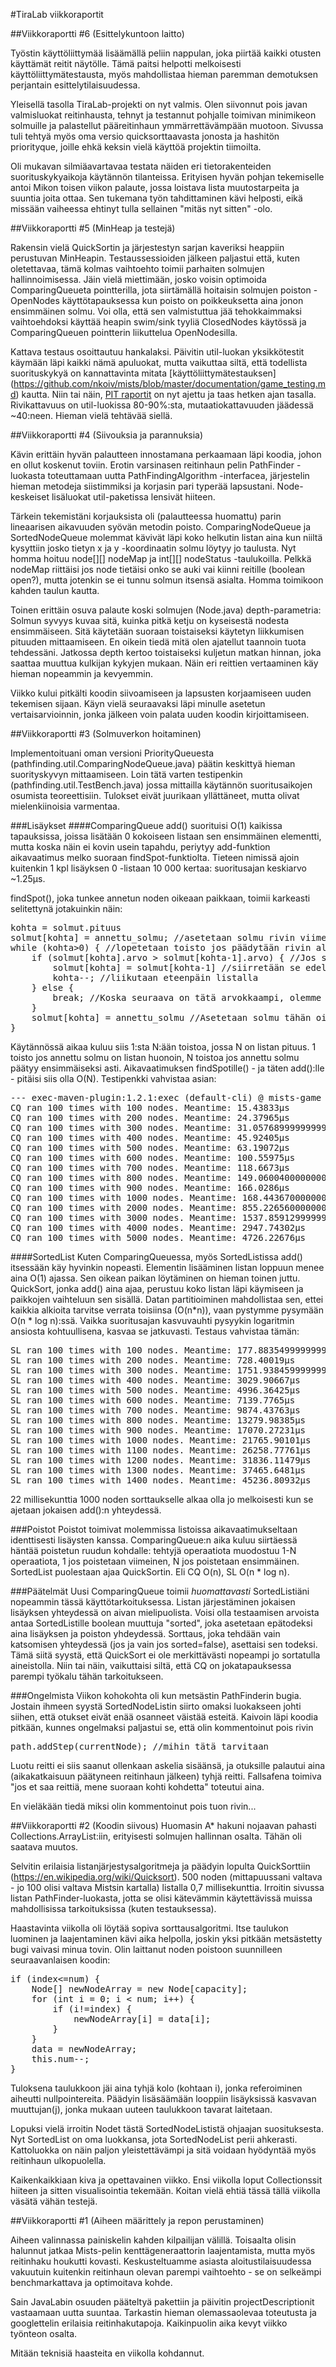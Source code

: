 #TiraLab viikkoraportit

##Viikkoraportti #6
(Esittelykuntoon laitto)

Työstin käyttöliittymää lisäämällä peliin nappulan, joka piirtää kaikki otusten käyttämät reitit näytölle. Tämä paitsi helpotti melkoisesti käyttöliittymätestausta, myös mahdollistaa hieman paremman demotuksen perjantain esittelytilaisuudessa.

Yleisellä tasolla TiraLab-projekti on nyt valmis. Olen siivonnut pois javan valmisluokat reitinhausta, tehnyt ja testannut pohjalle toimivan minimikeon solmuille ja palastellut pääreitinhaun ymmärrettävämpään muotoon. Sivussa tuli tehtyä myös oma versio quicksorttaavasta jonosta ja hashitön priorityque, joille ehkä keksin vielä käyttöä projektin tiimoilta.

Oli mukavan silmiäavartavaa testata näiden eri tietorakenteiden suorituskykyaikoja käytännön tilanteissa. Erityisen hyvän pohjan tekemiselle antoi Mikon toisen viikon palaute, jossa loistava lista muutostarpeita ja suuntia joita ottaa. Sen tukemana työn tahdittaminen kävi helposti, eikä missään vaiheessa ehtinyt tulla sellainen "mitäs nyt sitten" -olo.

##Viikkoraportti #5
(MinHeap ja testejä)

Rakensin vielä QuickSortin ja järjestestyn sarjan kaveriksi heappiin perustuvan MinHeapin. Testaussessioiden jälkeen paljastui että, kuten oletettavaa, tämä kolmas vaihtoehto toimii parhaiten solmujen hallinnoimisessa. Jäin vielä miettimään, josko voisin optimoida ComparingQueueta pointterilla, jota siirtämällä hoitaisin solmujen poiston - OpenNodes käyttötapauksessa kun poisto on poikkeuksetta aina jonon ensimmäinen solmu. Voi olla, että sen valmistuttua jää tehokkaimmaksi vaihtoehdoksi käyttää heapin swim/sink tyyliä ClosedNodes käytössä ja ComparingQueuen pointterin liikuttelua OpenNodesilla.

Kattava testaus osoittautuu hankalaksi. Päivitin util-luokan yksikkötestit käymään läpi kaikki nämä apuluokat, mutta vaikuttaa siltä, että todellista suorituskykyä on kannattavinta mitata [käyttöliittymätestauksen] (https://github.com/nkoiv/mists/blob/master/documentation/game_testing.md) kautta. Niin tai näin, [PIT raportit](https://github.com/nkoiv/mists/tree/master/documentation/pit-reports/) on nyt ajettu ja taas hetken ajan tasalla. Rivikattavuus on util-luokissa 80-90%:sta, mutaatiokattavuuden jäädessä ~40:neen. Hieman vielä tehtävää siellä.

##Viikkoraportti #4
(Siivouksia ja parannuksia)

Kävin erittäin hyvän palautteen innostamana perkaamaan läpi koodia, johon en ollut koskenut toviin. Erotin varsinasen reitinhaun pelin PathFinder -luokasta toteuttamaan uutta PathFindingAlgorithm -interfacea, järjestelin hieman metodeja siistimmiksi ja korjasin pari typerää lapsustani. Node-keskeiset lisäluokat util-paketissa lensivät hiiteen.

Tärkein tekemistäni korjauksista oli (palautteessa huomattu) parin lineaarisen aikavuuden syövän metodin poisto. ComparingNodeQueue ja SortedNodeQueue molemmat kävivät läpi koko helkutin listan aina kun niiltä kysyttiin josko tietyn x ja y -koordinaatin solmu löytyy jo taulusta. Nyt homma hoituu node[][] nodeMap ja int[][] nodeStatus -taulukoilla. Pelkkä nodeMap riittäisi jos node tietäisi onko se auki vai kiinni reitille (boolean open?), mutta jotenkin se ei tunnu solmun itsensä asialta. Homma toimikoon kahden taulun kautta. 

Toinen erittäin osuva palaute koski solmujen (Node.java) depth-parametria: Solmun syvyys kuvaa sitä, kuinka pitkä ketju on kyseisestä nodesta ensimmäiseen. Sitä käytetään suoraan toistaiseksi käytetyn liikkumisen pituuden mittaamiseen. En oikein tiedä mitä olen ajatellut taannoin tuota tehdessäni. Jatkossa depth kertoo toistaiseksi kuljetun matkan hinnan, joka saattaa muuttua kulkijan kykyjen mukaan. Näin eri reittien vertaaminen käy hieman nopeammin ja kevyemmin.

Viikko kului pitkälti koodin siivoamiseen ja lapsusten korjaamiseen uuden tekemisen sijaan. Käyn vielä seuraavaksi läpi minulle asetetun vertaisarvioinnin, jonka jälkeen voin palata uuden koodin kirjoittamiseen.

##Viikkoraportti #3
(Solmuverkon hoitaminen)

Implementoituani oman versioni PriorityQueuesta (pathfinding.util.ComparingNodeQueue.java) päätin keskittyä hieman suorityskyvyn mittaamiseen. Loin tätä varten testipenkin (pathfinding.util.TestBench.java) jossa mittailla käytännön suoritusaikojen osumista teoreettisiin. Tulokset eivät juurikaan yllättäneet, mutta olivat mielenkiinoisia varmentaa.

###Lisäykset
####ComparingQueue
add() suorituisi O(1) kaikissa tapauksissa, joissa lisätään 0 kokoiseen listaan sen ensimmäinen elementti, mutta koska näin ei kovin usein tapahdu, periytyy add-funktion aikavaatimus melko suoraan findSpot-funktiolta. Tieteen nimissä ajoin kuitenkin 1 kpl lisäyksen 0 -listaan 10 000 kertaa: suoritusajan keskiarvo ~1.25µs.

findSpot(), joka tunkee annetun noden oikeaan paikkaan, toimii karkeasti selitettynä jotakuinkin näin:
<pre>
kohta = solmut.pituus
solmut[kohta] = annettu_solmu; //asetetaan solmu rivin viimeiseksi
while (kohta>0) { //lopetetaan toisto jos päädytään rivin alkuun
	if (solmut[kohta].arvo > solmut[kohta-1].arvo) { //Jos solmu on arvokkaampi kuin edempänä oleva
		solmut[kohta] = solmut[kohta-1] //siirretään se edeltäjä yhdellä taaksepäin
		kohta--; //liikutaan eteenpäin listalla
	} else {
		break; //Koska seuraava on tätä arvokkaampi, olemme nyt oikeassa kolossa - poistutaan siis loopista
	}
	solmut[kohta] = annettu_solmu //Asetetaan solmu tähän oikeaan paikkaansa;
}
</pre>
Käytännössä aikaa kuluu siis 1:sta N:ään toistoa, jossa N on listan pituus. 1 toisto jos annettu solmu on listan huonoin, N toistoa jos annettu solmu päätyy ensimmäiseksi asti. Aikavaatimuksen findSpotille() - ja täten add():lle - pitäisi siis olla O(N). Testipenkki vahvistaa asian:
<pre>
--- exec-maven-plugin:1.2.1:exec (default-cli) @ mists-game ---
CQ ran 100 times with 100 nodes. Meantime: 15.43833µs
CQ ran 100 times with 200 nodes. Meantime: 24.37965µs
CQ ran 100 times with 300 nodes. Meantime: 31.057689999999997µs
CQ ran 100 times with 400 nodes. Meantime: 45.92405µs
CQ ran 100 times with 500 nodes. Meantime: 63.19072µs
CQ ran 100 times with 600 nodes. Meantime: 100.55975µs
CQ ran 100 times with 700 nodes. Meantime: 118.6673µs
CQ ran 100 times with 800 nodes. Meantime: 149.06004000000001µs
CQ ran 100 times with 900 nodes. Meantime: 166.0286µs
CQ ran 100 times with 1000 nodes. Meantime: 168.44367000000003µs
CQ ran 100 times with 2000 nodes. Meantime: 855.2265600000001µs
CQ ran 100 times with 3000 nodes. Meantime: 1537.8591299999998µs
CQ ran 100 times with 4000 nodes. Meantime: 2947.74302µs
CQ ran 100 times with 5000 nodes. Meantime: 4726.22676µs
</pre>

####SortedList
Kuten ComparingQueuessa, myös SortedListissa add() itsessään käy hyvinkin nopeasti. Elementin lisääminen listan loppuun menee aina O(1) ajassa. Sen oikean paikan löytäminen on hieman toinen juttu. QuickSort, jonka add() aina ajaa, perustuu koko listan läpi käymiseen ja paikkojen vaihteluun sen sisällä. Datan partitioiminen mahdollistaa sen, ettei kaikkia alkioita tarvitse verrata toisiinsa (O(n*n)), vaan pystymme pysymään O(n * log n):ssä. Vaikka suoritusajan kasvuvauhti pysyykin logaritmin ansiosta kohtuullisena, kasvaa se jatkuvasti. Testaus vahvistaa tämän:
<pre>
SL ran 100 times with 100 nodes. Meantime: 177.88354999999999µs
SL ran 100 times with 200 nodes. Meantime: 728.40019µs
SL ran 100 times with 300 nodes. Meantime: 1751.9384599999998µs
SL ran 100 times with 400 nodes. Meantime: 3029.90667µs
SL ran 100 times with 500 nodes. Meantime: 4996.36425µs
SL ran 100 times with 600 nodes. Meantime: 7139.7765µs
SL ran 100 times with 700 nodes. Meantime: 9874.43763µs
SL ran 100 times with 800 nodes. Meantime: 13279.98385µs
SL ran 100 times with 900 nodes. Meantime: 17070.27231µs
SL ran 100 times with 1000 nodes. Meantime: 21765.90101µs
SL ran 100 times with 1100 nodes. Meantime: 26258.77761µs
SL ran 100 times with 1200 nodes. Meantime: 31836.11479µs
SL ran 100 times with 1300 nodes. Meantime: 37465.6481µs
SL ran 100 times with 1400 nodes. Meantime: 45236.80932µs
</pre>

22 millisekunttia 1000 noden sorttaukselle alkaa olla jo melkoisesti kun se ajetaan jokaisen add():n yhteydessä.

###Poistot
Poistot toimivat molemmissa listoissa aikavaatimukseltaan identtisesti lisäysten kanssa. ComparingQueue:n aika kuluu siirtäessä häntää poistetun ruudun kohdalle: tehtyjä operaatiota muodostuu 1-N operaatiota, 1 jos poistetaan viimeinen, N jos poistetaan ensimmäinen. SortedList puolestaan ajaa QuickSortin. Eli CQ O(n), SL O(n * log n).

###Päätelmät
Uusi ComparingQueue toimii *huomattavasti* SortedListiäni nopeammin tässä käyttötarkoituksessa. Listan järjestäminen jokaisen lisäyksen yhteydessä on aivan mielipuolista. Voisi olla testaamisen arvoista antaa SortedListille boolean muuttuja "sorted", joka asetetaan epätodeksi aina lisäyksen ja poiston yhdeydessä. Sorttaus, joka tehdään vain katsomisen yhteydessä (jos ja vain jos sorted=false), asettaisi sen todeksi. Tämä siitä syystä, että QuickSort ei ole merkittävästi nopeampi jo sortatulla aineistolla.
Niin tai näin, vaikuttaisi siltä, että CQ on jokatapauksessa parempi työkalu tähän tarkoitukseen.

###Ongelmista
Viikon kohokohta oli kun metsästin PathFinderin bugia. Jostain ihmeen syystä SortedNodeListin siirto omaksi luokakseen johti siihen, että otukset eivät enää osanneet väistää esteitä. Kaivoin läpi koodia pitkään, kunnes ongelmaksi paljastui se, että olin kommentoinut pois rivin
<pre>
path.addStep(currentNode); //mihin tätä tarvitaan
</pre>
Luotu reitti ei siis saanut ollenkaan askelia sisäänsä, ja otuksille palautui aina (aikakatkaisuun päätyneen reitinhaun jälkeen) tyhjä reitti. Fallsafena toimiva "jos et saa reittiä, mene suoraan kohti kohdetta" toteutui aina.

En vieläkään tiedä miksi olin kommentoinut pois tuon rivin...

##Viikkoraportti #2
(Koodin siivous)
Huomasin A* hakuni nojaavan pahasti Collections.ArrayList:iin, erityisesti solmujen hallinnan osalta. Tähän oli saatava muutos.

Selvitin erilaisia listanjärjestysalgoritmeja ja päädyin lopulta QuickSorttiin (https://en.wikipedia.org/wiki/Quicksort). 500 noden (mittapuussani valtava - jo 100 olisi valtava Mistsin kartalla) listalla 0,7 millisekunttia.
Irroitin sivussa listan PathFinder-luokasta, jotta se olisi kätevämmin käytettävissä muissa mahdollisissa tarkoituksissa (kuten testauksessa).

Haastavinta viikolla oli löytää sopiva sorttausalgoritmi. Itse taulukon luominen ja laajentaminen kävi aika helpolla, joskin yksi pitkään metsästetty bugi vaivasi minua tovin. Olin laittanut noden poistoon suunnilleen seuraavanlaisen koodin:
<pre>
if (index<=num) {
	Node[] newNodeArray = new Node[capacity];
	for (int i = 0; i < num; i++) {
		if (i!=index) {
			newNodeArray[i] = data[i];
		}
	}
	data = newNodeArray;
	this.num--;
}
</pre>
Tuloksena taulukkoon jäi aina tyhjä kolo (kohtaan i), jonka referoiminen aiheutti nullpointereita. Päädyin lisäsäämään looppiin lisäyksissä kasvavan muuttujan(j), jonka mukaan uuteen taulukkoon tavarat laitetaan. 

Lopuksi vielä irroitin Nodet tästä SortedNodeLististä ohjaajan suosituksesta. Nyt SortedList on oma luokkansa, jota SortedNodeList perii ahkerasti. Kattoluokka on näin paljon yleistettävämpi ja sitä voidaan hyödyntää myös reitinhaun ulkopuolella.

Kaikenkaikkiaan kiva ja opettavainen viikko. Ensi viikolla loput Collectionssit hiiteen ja sitten visualisointia tekemään.
Koitan vielä ehtiä tässä tällä viikolla väsätä vähän testejä.

##Viikkoraportti #1
(Aiheen määrittely ja repon perustaminen)

Aiheen valinnassa painiskelin kahden kilpailijan välillä. Toisaalta olisin halunnut jatkaa Mists-pelin kenttägeneraattorin laajentamista, mutta myös reitinhaku houkutti kovasti. Keskusteltuamme asiasta aloitustilaisuudessa vakuutuin kuitenkin reitinhaun olevan parempi vaihtoehto - se on selkeämpi benchmarkattava ja optimoitava kohde.

Sain JavaLabin osuuden pääteltyä pakettiin ja päivitin projectDescriptionit vastaamaan uutta suuntaa. Tarkastin hieman olemassaolevaa toteutusta ja googlettelin erilaisia reitinhakutapoja. Kaikinpuolin aika kevyt viikko työnteon osalta.

Mitään teknisiä haasteita en viikolla kohdannut.

